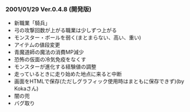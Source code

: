 
### 2001/01/29 Ver.0.4.8 (開発版)

 - 新職業「騎兵」
 - 弓の攻撃回数が上がる職業は少しずつ上がる
 - モンスター・ボールを弱く(まとまらない、高い、重い)
 - アイテムの値段変更
 - 青魔道師の魔法の消費MP減少
 - 恐怖の仮面の冷気免疫をなくす
 - モンスターが進化する経験値の調整
 - 走っているときに走り始めた地点に来ると中断
 - 画面をHTMLで保存(ただしグラフィック使用時はまともに保存できず)(by Kokaさん)
 - 闇の兜
 - バグ取り

